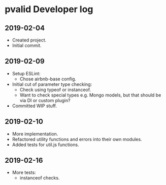 # pvalid Developer log

## 2019-02-04

- Created project.
- Initial commit.

## 2019-02-09

- Setup ESLint:
  - Chose airbnb-base config.
- Initial cut of parameter type checking:
  - Check using typeof or instanceof.
  - Want to check special types e.g. Mongo models, but that should be via DI or custom plugin?
- Committed WIP stuff.

## 2019-02-10

- More implementation.
- Refactored utility functions and errors into their own modules.
- Added tests for util.js functions.

## 2019-02-16

- More tests:
  - instanceof checks.
